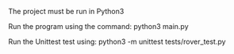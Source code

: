 The project must be run in Python3

Run the program using the command: python3 main.py

Run the Unittest test using: python3 -m unittest tests/rover_test.py
